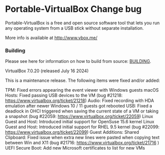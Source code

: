 Portable-VirtualBox Change bug
===================

Portable-VirtualBox is a free and open source software tool that lets you run any operating system from a USB stick without separate installation.

More info is available at http://www.vbox.me/

### Building ###

Please see here for information on how to build from source: [BUILDING](BUILDING.md).

VirtualBox 7.0.20 (released July 16 2024)

This is a maintenance release. The following items were fixed and/or added:

TPM: Fixed errors appearing the event viewer with Windows guests
macOS Hosts: Fixed passing USB devices to the VM (bug #21218: https://www.virtualbox.org/ticket/21218)
Audio: Fixed recording with HDA emulation after newer Windows 10 / 11 guests got rebooted
USB: Fixed a deadlock in OHCI triggered when saving the current state of a VM or taking a snapshot (bug #22059: https://www.virtualbox.org/ticket/22059)
Linux Guest and Host: Introduced initial support for OpenSuse 15.6 kernel
Linux Guest and Host: Introduced initial support for RHEL 9.5 kernel (bug #22099: https://www.virtualbox.org/ticket/22099)
Guest Additions: Shared Clipboard: Fixed issue when extra new lines were pasted when copying text between Win and X11 (bug #21716: https://www.virtualbox.org/ticket/21716 )<br>
UEFI Secure Boot: Add new Microsoft certificates to list for new VMs
